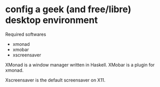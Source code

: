 # config a geek (and free/libre) desktop environment

Required softwares
* xmonad
* xmobar
* xscreensaver

XMonad is a window manager written in Haskell. XMobar is a plugin for xmonad.

Xscreensaver is the default screensaver on X11.
